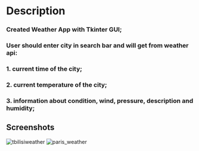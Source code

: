 # Description
### Created Weather App with Tkinter GUI;
### User should enter city in search bar and will get from weather api:
### 1. current time of the city;
### 2. current temperature of the city;
### 3. information about condition, wind, pressure, description and humidity;

## Screenshots
![tbilisiweather](https://user-images.githubusercontent.com/91366004/178068875-318beffb-8d6d-4343-8c65-e642968171f8.PNG)
![paris_weather](https://user-images.githubusercontent.com/91366004/178068887-caa3afd1-1952-4d9a-bdd4-9c21bc732160.PNG)
